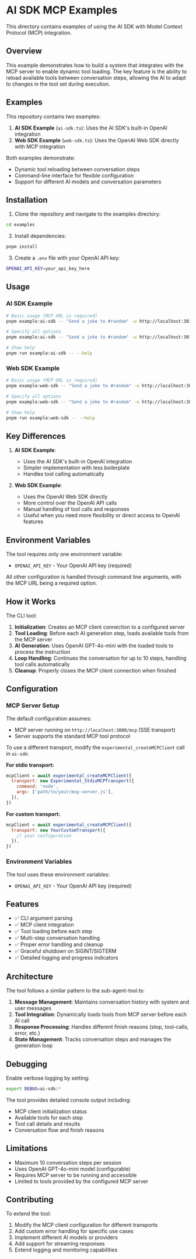 # AI SDK MCP Examples

This directory contains examples of using the AI SDK with Model Context Protocol (MCP) integration.

## Overview

This example demonstrates how to build a system that integrates with the MCP server to enable dynamic tool loading. The key feature is the ability to reload available tools between conversation steps, allowing the AI to adapt to changes in the tool set during execution.

## Examples

This repository contains two examples:

1. **AI SDK Example** (`ai-sdk.ts`): Uses the AI SDK's built-in OpenAI integration
2. **Web SDK Example** (`web-sdk.ts`): Uses the OpenAI Web SDK directly with MCP integration

Both examples demonstrate:
- Dynamic tool reloading between conversation steps
- Command-line interface for flexible configuration
- Support for different AI models and conversation parameters

## Installation

1. Clone the repository and navigate to the examples directory:
```bash
cd examples
```

2. Install dependencies:
```bash
pnpm install
```

3. Create a `.env` file with your OpenAI API key:
```bash
OPENAI_API_KEY=your_api_key_here
```

## Usage

### AI SDK Example
```bash
# Basic usage (MCP URL is required)
pnpm example:ai-sdk -- "Send a joke to #random" -u http://localhost:3010/v1/<external user id>

# Specify all options
pnpm example:ai-sdk -- "Send a joke to #random" -u http://localhost:3010/v1/<external user id> -m gpt-4-1106-preview -s 5

# Show help
pnpm run example:ai-sdk -- --help
```

### Web SDK Example
```bash
# Basic usage (MCP URL is required)
pnpm example:web-sdk -- "Send a joke to #random" -u http://localhost:3010/v1/<external user id>

# Specify all options
pnpm example:web-sdk -- "Send a joke to #random" -u http://localhost:3010/v1/<external user id> -m gpt-4-1106-preview -s 5

# Show help
pnpm run example:web-sdk -- --help
```

## Key Differences

1. **AI SDK Example**:
   - Uses the AI SDK's built-in OpenAI integration
   - Simpler implementation with less boilerplate
   - Handles tool calling automatically

2. **Web SDK Example**:
   - Uses the OpenAI Web SDK directly
   - More control over the OpenAI API calls
   - Manual handling of tool calls and responses
   - Useful when you need more flexibility or direct access to OpenAI features

## Environment Variables

The tool requires only one environment variable:

- `OPENAI_API_KEY` - Your OpenAI API key (required)

All other configuration is handled through command line arguments, with the MCP URL being a required option.

## How it Works

The CLI tool:

1. **Initialization**: Creates an MCP client connection to a configured server
2. **Tool Loading**: Before each AI generation step, loads available tools from the MCP server
3. **AI Generation**: Uses OpenAI GPT-4o-mini with the loaded tools to process the instruction
4. **Loop Handling**: Continues the conversation for up to 10 steps, handling tool calls automatically
5. **Cleanup**: Properly closes the MCP client connection when finished

## Configuration

### MCP Server Setup

The default configuration assumes:
- MCP server running on `http://localhost:3000/mcp` (SSE transport)
- Server supports the standard MCP tool protocol

To use a different transport, modify the `experimental_createMCPClient` call in `ai-sdk`:

**For stdio transport:**
```javascript
mcpClient = await experimental_createMCPClient({
  transport: new Experimental_StdioMCPTransport({
    command: 'node',
    args: ['path/to/your/mcp-server.js'],
  }),
})
```

**For custom transport:**
```javascript
mcpClient = await experimental_createMCPClient({
  transport: new YourCustomTransport({
    // your configuration
  }),
})
```

### Environment Variables

The tool uses these environment variables:
- `OPENAI_API_KEY` - Your OpenAI API key (required)

## Features

- ✅ CLI argument parsing
- ✅ MCP client integration
- ✅ Tool loading before each step
- ✅ Multi-step conversation handling
- ✅ Proper error handling and cleanup
- ✅ Graceful shutdown on SIGINT/SIGTERM
- ✅ Detailed logging and progress indicators

## Architecture

The tool follows a similar pattern to the sub-agent-tool.ts:

1. **Message Management**: Maintains conversation history with system and user messages
2. **Tool Integration**: Dynamically loads tools from MCP server before each AI call
3. **Response Processing**: Handles different finish reasons (stop, tool-calls, error, etc.)
4. **State Management**: Tracks conversation steps and manages the generation loop

## Debugging

Enable verbose logging by setting:
```bash
export DEBUG=ai-sdk:*
```

The tool provides detailed console output including:
- MCP client initialization status
- Available tools for each step
- Tool call details and results
- Conversation flow and finish reasons

## Limitations

- Maximum 10 conversation steps per session
- Uses OpenAI GPT-4o-mini model (configurable)
- Requires MCP server to be running and accessible
- Limited to tools provided by the configured MCP server

## Contributing

To extend the tool:

1. Modify the MCP client configuration for different transports
2. Add custom error handling for specific use cases
3. Implement different AI models or providers
4. Add support for streaming responses
5. Extend logging and monitoring capabilities 